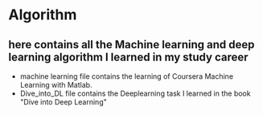 # Algorithm
 
## here contains all the Machine learning and deep learning algorithm I learned in my study career

* machine learning file contains the learning of Coursera Machine Learning with Matlab.
* Dive_into_DL file contains the Deeplearning task I learned in the book "Dive into Deep Learning"
